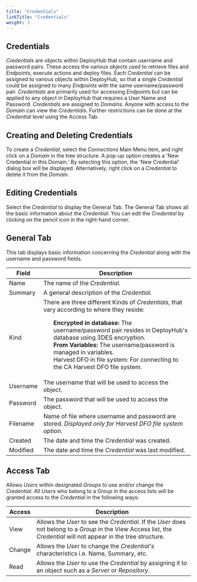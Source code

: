 ```yaml
---
title: "Credentials"
linkTitle: "Credentials"
weight: 3
---
```


## Credentials

_Credentials_ are objects within DeployHub that contain username and password pairs. These access the various objects used to retrieve files and _Endpoints_, execute actions and deploy files. Each _Credential_ can be assigned to various objects within DeployHub, so that a single _Credential_ could be assigned to many _Endpoints_ with the same username/password pair. _Credentials_ are primarily used for accessing _Endpoints_ but can be applied to any object in DeployHub that requires a User Name and Password. _Credentials_ are assigned to _Domains._ Anyone with access to the _Domain_ can view the _Credentials_. Further restrictions can be done at the _Credential_ level using the Access Tab.

## Creating and Deleting Credentials

To create a _Credential_, select the _Connections_ Main Menu item, and right click on a _Domain_ in the tree structure. A pop-up option creates a &#39;New Credential in this Domain.&#39; By selecting this option, the &#39;New Credential&#39; dialog box will be displayed. Alternatively, right click on a _Credential_ to delete it from the _Domain_.

## Editing Credentials

Select the _Credential_ to display the General Tab. The General Tab shows all the basic information about the _Credential_. You can edit the _Credential_ by clicking on the pencil icon in the right-hand corner.

## General Tab

This tab displays basic information concerning the _Credential_ along with the username and password fields.

| Field | Description |
| --- | --- |
| Name | The name of the _Credential._ |
| Summary | A general description of the _Credential._ |
| Kind | There are three different Kinds of _Credentials_, that vary according to where they reside:<ul style="list-style-type: none;"><li>**Encrypted in database:** The username/password pair resides in DeployHub&#39;s database using 3DES encryption.</li><li>**From Variables:** The username/password is managed in variables.</li><li>Harvest DFO in file system: For connecting to the CA Harvest DFO file system.</li><ul> |
| Username | The username that will be used to access the object. |
| Password | The password that will be used to access the object. |
| Filename | Name of file where username and password are stored. _Displayed only for Harvest DFO file system option._ |
| Created | The date and time the _Credential_ was created. |
| Modified | The date and time the _Credential_ was last modified. |

## Access Tab

Allows _Users_ within designated _Groups_ to use and/or change the _Credential_. All _Users_ who belong to a _Group_ in the access lists will be granted access to the _Credential_ in the following ways:

| Access | Description |
| --- | --- |
| View | Allows the _User_ to see the _Credential_. If the _User_ does not belong to a _Group_ in the View Access list, the _Credential_ will not appear in the tree structure. |
| Change | Allows the _User_ to change the _Credential&#39;s_ characteristics i.e. Name, Summary, etc. |
| Read | Allows the _User_ to use the _Credential_ by assigning it to an object such as a _Server_ or _Repository_. |
